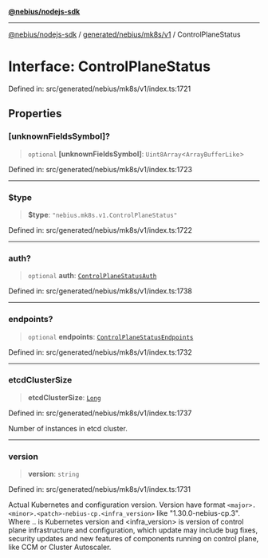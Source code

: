 [**@nebius/nodejs-sdk**](../../../../../README.md)

***

[@nebius/nodejs-sdk](../../../../../README.md) / [generated/nebius/mk8s/v1](../README.md) / ControlPlaneStatus

# Interface: ControlPlaneStatus

Defined in: src/generated/nebius/mk8s/v1/index.ts:1721

## Properties

### \[unknownFieldsSymbol\]?

> `optional` **\[unknownFieldsSymbol\]**: `Uint8Array`\<`ArrayBufferLike`\>

Defined in: src/generated/nebius/mk8s/v1/index.ts:1723

***

### $type

> **$type**: `"nebius.mk8s.v1.ControlPlaneStatus"`

Defined in: src/generated/nebius/mk8s/v1/index.ts:1722

***

### auth?

> `optional` **auth**: [`ControlPlaneStatusAuth`](ControlPlaneStatusAuth.md)

Defined in: src/generated/nebius/mk8s/v1/index.ts:1738

***

### endpoints?

> `optional` **endpoints**: [`ControlPlaneStatusEndpoints`](ControlPlaneStatusEndpoints.md)

Defined in: src/generated/nebius/mk8s/v1/index.ts:1732

***

### etcdClusterSize

> **etcdClusterSize**: [`Long`](../../../../../runtime/protos/core/classes/Long.md)

Defined in: src/generated/nebius/mk8s/v1/index.ts:1737

Number of instances in etcd cluster.

***

### version

> **version**: `string`

Defined in: src/generated/nebius/mk8s/v1/index.ts:1731

Actual Kubernetes and configuration version.
 Version have format `<major>.<minor>.<patch>-nebius-cp.<infra_version>` like "1.30.0-nebius-cp.3".
 Where <major>.<minor>.<patch> is Kubernetes version and <infra_version> is version of control plane infrastructure and configuration,
 which update may include bug fixes, security updates and new features of components running on control plane, like CCM or Cluster Autoscaler.
